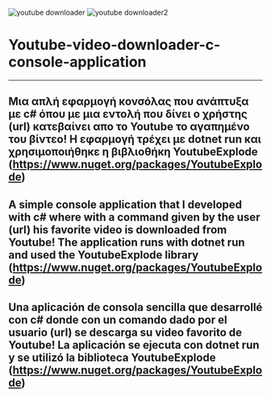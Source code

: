 ![youtube downloader](https://github.com/babis74/Youtube-video-downloader-c-console-application/assets/72227584/75c46433-3a7f-48a4-a829-03714aebd14c)
![youtube downloader2](https://github.com/babis74/Youtube-video-downloader-c-console-application/assets/72227584/8ee0eddc-ef10-4b0e-9e5d-a4734b015a6b)

# Youtube-video-downloader-c-console-application 
-------------------------------------------------------------------------------------------------------------------------------------------
Μια απλή εφαρμογή κονσόλας που ανάπτυξα με c#  όπου με μια εντολή που δίνει ο χρήστης (url) κατεβαίνει απο το Youtube το αγαπημένο του βίντεο!
Η εφαρμογή τρέχει με dotnet run και χρησιμοποιήθηκε η βιβλιοθήκη YoutubeExplode (https://www.nuget.org/packages/YoutubeExplode)
---------------------------------------------------------------------------------------------------------------------------------------------
A simple console application that I developed with c# where with a command given by the user (url) his favorite video is downloaded from Youtube! The application runs with dotnet run and used the YoutubeExplode library (https://www.nuget.org/packages/YoutubeExplode)
-----------------------------------------------------------------------------------------------------------------------------------------------
Una aplicación de consola sencilla que desarrollé con c# donde con un comando dado por el usuario (url) se descarga su video favorito de Youtube! La aplicación se ejecuta con dotnet run y se utilizó la biblioteca YoutubeExplode (https://www.nuget.org/packages/YoutubeExplode)
-------------------------------------------------------------------------------------------------------------------------------------------------

